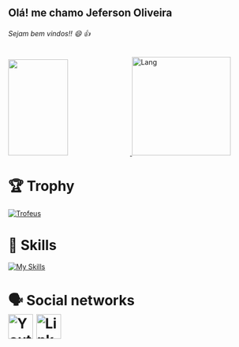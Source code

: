## Olá! me chamo Jeferson Oliveira
###### Sejam bem vindos!! 😄 :+1:

<div>
<a href="https://github.com/CyberJeferson">
<img width="49%" height="195px" src="https://awesome-github-stats.azurewebsites.net/user-stats/CyberJeferson?cardType=level&theme=calm&preferLogin=false&Background=FFFFFF00&Text=14B2EE&Title=55A48C&Border=DDDDDD00&Ring=55A48C" />
<img height="200" src="https://github-readme-stats.vercel.app/api/top-langs/?username=CyberJeferson&layout=compact&langs_count=7&theme=calm"  alt="Lang" /> 
</a>
</div>


<div>
	
<h1>🏆 Trophy</h1>
<a href="#">	
<img  src="https://hacked-github-stat-trophies.vercel.app/?username=CyberJeferson&theme=gruvbox&no-frame=true&margin-w=50&no-bg=true" alt="Trofeus"/>
</a>
</div>	
<div>
<h1>🔨 Skills</h1>

  [![My Skills](https://skillicons.dev/icons?i=dotnet,cs,js,ts,angular,html,css,bootstrap,git,docker,rabbitmq,java,python,c,perl,regex,androidstudio,arduino,bash,cs,debian,linux,mysql,npm,ts,vscode,windows,raspberrypi,nestjs&perline=10)](https://skillicons.dev)


	


</div>
	


<div>
  <h1>🗣️ Social networks</<h1>
    <br>
 <a href="https://www.youtube.com/channel/UCz-iNlr68eMM1N5vcsBSJrw"><img src="https://user-images.githubusercontent.com/63682724/128556361-bfc5907f-1a86-41a7-a376-53f7dba317d2.png" alt="Youtube" width="50" height="50" /></a>
<a href="https://www.linkedin.com/in/jeferson-oliveira-8335051b6/"><img style="border-style: none;" src="https://user-images.githubusercontent.com/63682724/128556484-2ee80436-9dca-4876-8fd8-72bf2c312171.png" alt="Linkedin" width="50" height="50" /></a>



</div>
